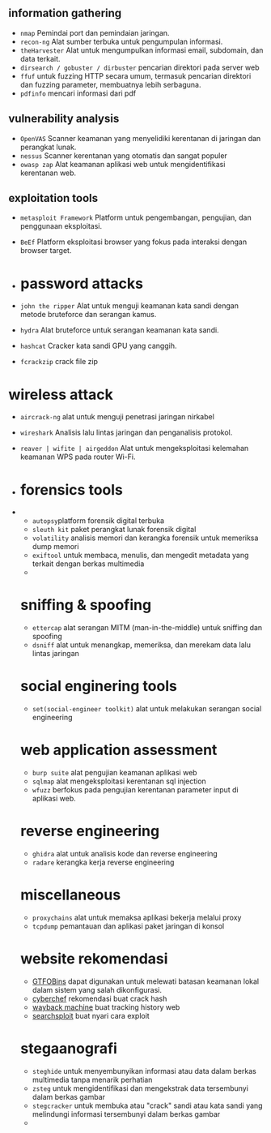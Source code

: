 ## information gathering
- `nmap` Pemindai port dan pemindaian jaringan.
- `recon-ng`  Alat sumber terbuka untuk pengumpulan informasi.
- `theHarvester` Alat untuk mengumpulkan informasi email, subdomain, dan data terkait.
- `dirsearch / gobuster / dirbuster` pencarian direktori pada server web
- `ffuf` untuk fuzzing HTTP secara umum, termasuk pencarian direktori dan fuzzing parameter, membuatnya lebih serbaguna.
- `pdfinfo` mencari informasi dari pdf

## vulnerability analysis
- `OpenVAS`  Scanner keamanan yang menyelidiki kerentanan di jaringan dan perangkat lunak.
- `nessus` Scanner kerentanan yang otomatis dan sangat populer
- `owasp zap` Alat keamanan aplikasi web untuk mengidentifikasi kerentanan web.

## exploitation tools
- `metasploit Framework` Platform untuk pengembangan, pengujian, dan penggunaan eksploitasi.
- `BeEf` Platform eksploitasi browser yang fokus pada interaksi dengan browser target.

- # password attacks
- `john the ripper` Alat untuk menguji keamanan kata sandi dengan metode bruteforce dan serangan kamus.
- `hydra` Alat bruteforce untuk serangan keamanan kata sandi.
- `hashcat`  Cracker kata sandi GPU yang canggih.
- `fcrackzip` crack file zip

# wireless attack
- `aircrack-ng` alat untuk menguji penetrasi jaringan nirkabel
- `wireshark`  Analisis lalu lintas jaringan dan penganalisis protokol.
- `reaver | wifite | airgeddon` Alat untuk mengeksploitasi kelemahan keamanan WPS pada router Wi-Fi.


- # forensics tools
- - `autopsy`platform forensik digital terbuka
  - `sleuth kit` paket perangkat lunak forensik digital
  - `volatility` analisis memori dan kerangka forensik untuk memeriksa dump memori
  - `exiftool` untuk membaca, menulis, dan mengedit metadata yang terkait dengan berkas multimedia
  - 

  # sniffing & spoofing
  - `ettercap` alat serangan MITM (man-in-the-middle) untuk sniffing dan spoofing
  - `dsniff` alat untuk menangkap, memeriksa, dan merekam data lalu lintas jaringan

  # social enginering tools
  - `set(social-engineer toolkit)` alat untuk melakukan serangan social engineering

  # web application assessment
  - `burp suite` alat pengujian keamanan aplikasi web
  - `sqlmap` alat mengeksploitasi kerentanan sql injection
  - `wfuzz` berfokus pada pengujian kerentanan parameter input di aplikasi web.
  

  # reverse engineering
  - `ghidra` alat untuk analisis kode dan reverse engineering
  - `radare` kerangka kerja reverse engineering

  # miscellaneous
  - `proxychains` alat untuk memaksa aplikasi bekerja melalui proxy
  - `tcpdump` pemantauan dan aplikasi paket jaringan di konsol
 
  # website rekomendasi
  - [GTFOBins](https://gtfobins.github.io/gtfobins/) dapat digunakan untuk melewati batasan keamanan lokal dalam sistem yang salah dikonfigurasi.
  - [cyberchef](https://gchq.github.io/CyberChef/#recipe=From_Hex('Auto')) rekomendasi buat crack hash
  - [wayback machine](http://web.archive.org/) buat tracking history web
  - [searchsploit](https://www.exploit-db.com/searchsploit) buat nyari cara exploit

  # stegaanografi
  - `steghide` untuk menyembunyikan informasi atau data dalam berkas multimedia tanpa menarik perhatian
  - `zsteg` untuk mengidentifikasi dan mengekstrak data tersembunyi dalam berkas gambar
  - `stegcracker` untuk membuka atau "crack" sandi atau kata sandi yang melindungi informasi tersembunyi dalam berkas gambar
  - 
 
    

